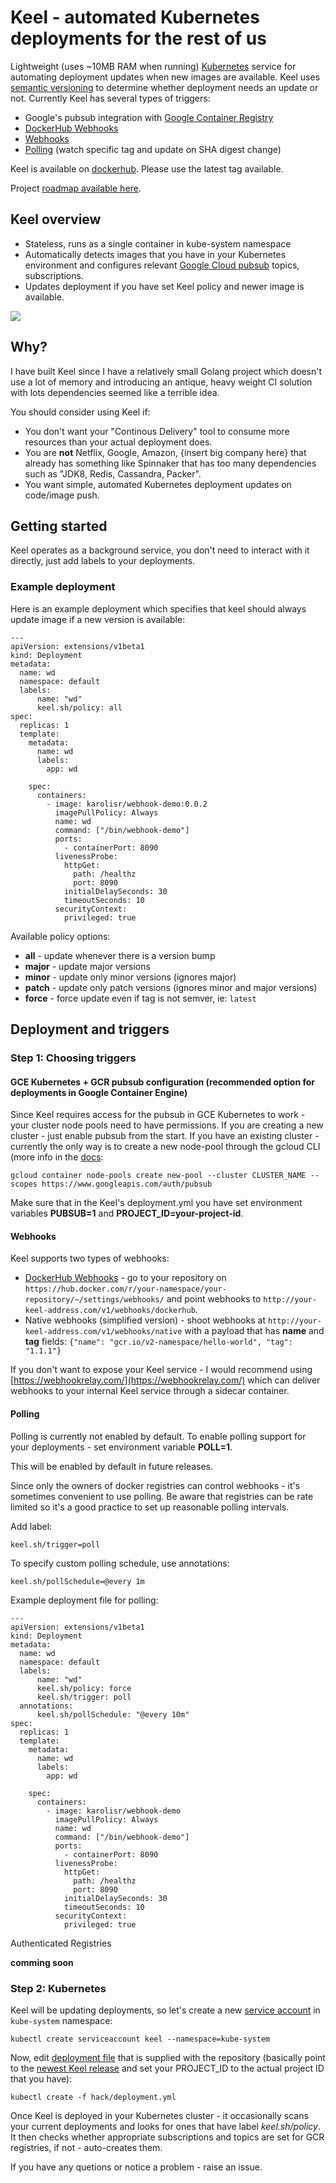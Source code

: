 # Keel - automated Kubernetes deployments for the rest of us

Lightweight (uses ~10MB RAM when running) [Kubernetes](https://kubernetes.io/) service for automating deployment updates when new images are available. Keel uses [semantic versioning](http://semver.org/) to determine whether deployment needs an update or not. Currently Keel has several types of triggers:

* Google's pubsub integration with [Google Container Registry](https://cloud.google.com/container-registry/)
* [DockerHub Webhooks](https://docs.docker.com/docker-hub/webhooks/)
* [Webhooks](https://github.com/rusenask/keel#webhook)
* [Polling](https://github.com/rusenask/keel#polling) (watch specific tag and update on SHA digest change)

Keel is available on [dockerhub](https://hub.docker.com/r/karolisr/keel/). Please use the latest tag available.

Project [roadmap available here](https://github.com/rusenask/keel/wiki/Roadmap).

## Keel overview

* Stateless, runs as a single container in kube-system namespace
* Automatically detects images that you have in your Kubernetes environment and configures relevant [Google Cloud pubsub](https://cloud.google.com/pubsub/) topics, subscriptions.
* Updates deployment if you have set Keel policy and newer image is available.

<img src="https://github.com/rusenask/keel/raw/master/static/keel.png">

## Why?

I have built Keel since I have a relatively small Golang project which doesn't use a lot of memory and introducing an antique, heavy weight CI solution with lots dependencies seemed like a terrible idea. 

You should consider using Keel if:
* You don't want your "Continous Delivery" tool to consume more resources than your actual deployment does.
* You are __not__ Netflix, Google, Amazon, {insert big company here} that already has something like Spinnaker that has too many dependencies such as "JDK8, Redis, Cassandra, Packer".
* You want simple, automated Kubernetes deployment updates on code/image push.

## Getting started

Keel operates as a background service, you don't need to interact with it directly, just add labels to your deployments. 

### Example deployment

Here is an example deployment which specifies that keel should always update image if a new version is available:

```
---
apiVersion: extensions/v1beta1
kind: Deployment
metadata: 
  name: wd
  namespace: default
  labels: 
      name: "wd"
      keel.sh/policy: all
spec:
  replicas: 1
  template:
    metadata:
      name: wd
      labels:
        app: wd        

    spec:
      containers:                    
        - image: karolisr/webhook-demo:0.0.2
          imagePullPolicy: Always            
          name: wd
          command: ["/bin/webhook-demo"]
          ports:
            - containerPort: 8090       
          livenessProbe:
            httpGet:
              path: /healthz
              port: 8090
            initialDelaySeconds: 30
            timeoutSeconds: 10
          securityContext:
            privileged: true      
```

Available policy options:

* __all__ - update whenever there is a version bump
* __major__ - update major versions
* __minor__ - update only minor versions (ignores major)
* __patch__ - update only patch versions (ignores minor and major versions)
* __force__ - force update even if tag is not semver, ie: `latest`

## Deployment and triggers

### Step 1: Choosing triggers

#### GCE Kubernetes + GCR pubsub configuration (recommended option for deployments in Google Container Engine)

Since Keel requires access for the pubsub in GCE Kubernetes to work - your cluster node pools need to have permissions. If you are creating a new cluster - just enable pubsub from the start. If you have an existing cluster - currently the only way is to create a new node-pool through the gcloud CLI (more info in the [docs](https://cloud.google.com/sdk/gcloud/reference/container/node-pools/create?hl=en_US&_ga=1.2114551.650086469.1487625651):

```
gcloud container node-pools create new-pool --cluster CLUSTER_NAME --scopes https://www.googleapis.com/auth/pubsub
``` 

Make sure that in the Keel's deployment.yml you have set environment variables __PUBSUB=1__ and __PROJECT_ID=your-project-id__. 

#### Webhooks

Keel supports two types of webhooks:

* [DockerHub Webhooks](https://docs.docker.com/docker-hub/webhooks/) - go to your repository on 
  `https://hub.docker.com/r/your-namespace/your-repository/~/settings/webhooks/` and point webhooks
  to `http://your-keel-address.com/v1/webhooks/dockerhub`. 
* Native webhooks (simplified version) - shoot webhooks at `http://your-keel-address.com/v1/webhooks/native` with a payload that has __name__ and __tag__ fields: `{"name": "gcr.io/v2-namespace/hello-world", "tag": "1.1.1"}`

If you don't want to expose your Keel service - I would recommend using [https://webhookrelay.com/](https://webhookrelay.com/) which can deliver webhooks to your internal Keel service through a sidecar container.

#### Polling

Polling is currently not enabled by default. To enable polling support for your deployments - set environment variable
__POLL=1__. 

This will be enabled by default in future releases.

Since only the owners of docker registries can control webhooks - it's sometimes convenient to use
polling. Be aware that registries can be rate limited so it's a good practice to set up reasonable polling intervals.

Add label:
```
keel.sh/trigger=poll
```

To specify custom polling schedule, use annotations:
```
keel.sh/pollSchedule=@every 1m
```

Example deployment file for polling:

```
---
apiVersion: extensions/v1beta1
kind: Deployment
metadata: 
  name: wd
  namespace: default
  labels: 
      name: "wd"
      keel.sh/policy: force
      keel.sh/trigger: poll      
  annotations:
      keel.sh/pollSchedule: "@every 10m"
spec:
  replicas: 1
  template:
    metadata:
      name: wd
      labels:
        app: wd        

    spec:
      containers:                    
        - image: karolisr/webhook-demo
          imagePullPolicy: Always            
          name: wd
          command: ["/bin/webhook-demo"]
          ports:
            - containerPort: 8090       
          livenessProbe:
            httpGet:
              path: /healthz
              port: 8090
            initialDelaySeconds: 30
            timeoutSeconds: 10
          securityContext:
            privileged: true      
```            

Authenticated Registries 

__comming soon__

### Step 2: Kubernetes

Keel will be updating deployments, so let's create a new [service account](https://kubernetes.io/docs/tasks/configure-pod-container/configure-service-account/) in `kube-system` namespace:

```
kubectl create serviceaccount keel --namespace=kube-system
```
Now, edit [deployment file](https://github.com/rusenask/keel/blob/master/hack/deployment.sample.yml) that is supplied with the repository (basically point to the [newest Keel release](https://hub.docker.com/r/karolisr/keel/tags/) and set your PROJECT_ID to the actual project ID that you have):

```
kubectl create -f hack/deployment.yml
```

Once Keel is deployed in your Kubernetes cluster - it occasionally scans your current deployments and looks for ones that have label _keel.sh/policy_. It then checks whether appropriate subscriptions and topics are set for GCR registries, if not - auto-creates them.

If you have any quetions or notice a problem - raise an issue.

